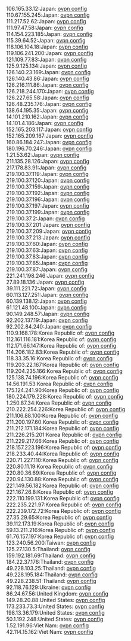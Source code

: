 106.165.33.12:Japan: [ovpn config](vpn/106_165_33_12.ovpn)  
110.67.155.245:Japan: [ovpn config](vpn/110_67_155_245.ovpn)  
111.217.52.62:Japan: [ovpn config](vpn/111_217_52_62.ovpn)  
111.97.47.58:Japan: [ovpn config](vpn/111_97_47_58.ovpn)  
114.154.223.185:Japan: [ovpn config](vpn/114_154_223_185.ovpn)  
115.39.64.52:Japan: [ovpn config](vpn/115_39_64_52.ovpn)  
118.106.104.18:Japan: [ovpn config](vpn/118_106_104_18.ovpn)  
119.106.241.200:Japan: [ovpn config](vpn/119_106_241_200.ovpn)  
121.109.77.83:Japan: [ovpn config](vpn/121_109_77_83.ovpn)  
125.9.125.134:Japan: [ovpn config](vpn/125_9_125_134.ovpn)  
126.140.23.169:Japan: [ovpn config](vpn/126_140_23_169.ovpn)  
126.140.43.86:Japan: [ovpn config](vpn/126_140_43_86.ovpn)  
126.216.111.86:Japan: [ovpn config](vpn/126_216_111_86.ovpn)  
126.218.244.170:Japan: [ovpn config](vpn/126_218_244_170.ovpn)  
126.227.65.58:Japan: [ovpn config](vpn/126_227_65_58.ovpn)  
126.48.235.176:Japan: [ovpn config](vpn/126_48_235_176.ovpn)  
138.64.195.35:Japan: [ovpn config](vpn/138_64_195_35.ovpn)  
14.101.210.162:Japan: [ovpn config](vpn/14_101_210_162.ovpn)  
14.101.4.186:Japan: [ovpn config](vpn/14_101_4_186.ovpn)  
152.165.203.117:Japan: [ovpn config](vpn/152_165_203_117.ovpn)  
152.165.209.167:Japan: [ovpn config](vpn/152_165_209_167.ovpn)  
160.86.184.247:Japan: [ovpn config](vpn/160_86_184_247.ovpn)  
180.196.70.246:Japan: [ovpn config](vpn/180_196_70_246.ovpn)  
1.21.53.62:Japan: [ovpn config](vpn/1_21_53_62.ovpn)  
211.135.28.126:Japan: [ovpn config](vpn/211_135_28_126.ovpn)  
217.178.83.91:Japan: [ovpn config](vpn/217_178_83_91.ovpn)  
219.100.37.119:Japan: [ovpn config](vpn/219_100_37_119.ovpn)  
219.100.37.120:Japan: [ovpn config](vpn/219_100_37_120.ovpn)  
219.100.37.159:Japan: [ovpn config](vpn/219_100_37_159.ovpn)  
219.100.37.192:Japan: [ovpn config](vpn/219_100_37_192.ovpn)  
219.100.37.196:Japan: [ovpn config](vpn/219_100_37_196.ovpn)  
219.100.37.197:Japan: [ovpn config](vpn/219_100_37_197.ovpn)  
219.100.37.199:Japan: [ovpn config](vpn/219_100_37_199.ovpn)  
219.100.37.2:Japan: [ovpn config](vpn/219_100_37_2.ovpn)  
219.100.37.201:Japan: [ovpn config](vpn/219_100_37_201.ovpn)  
219.100.37.209:Japan: [ovpn config](vpn/219_100_37_209.ovpn)  
219.100.37.213:Japan: [ovpn config](vpn/219_100_37_213.ovpn)  
219.100.37.60:Japan: [ovpn config](vpn/219_100_37_60.ovpn)  
219.100.37.63:Japan: [ovpn config](vpn/219_100_37_63.ovpn)  
219.100.37.83:Japan: [ovpn config](vpn/219_100_37_83.ovpn)  
219.100.37.85:Japan: [ovpn config](vpn/219_100_37_85.ovpn)  
219.100.37.87:Japan: [ovpn config](vpn/219_100_37_87.ovpn)  
221.241.198.246:Japan: [ovpn config](vpn/221_241_198_246.ovpn)  
27.89.18.136:Japan: [ovpn config](vpn/27_89_18_136.ovpn)  
39.111.221.72:Japan: [ovpn config](vpn/39_111_221_72.ovpn)  
60.113.127.251:Japan: [ovpn config](vpn/60_113_127_251.ovpn)  
60.139.138.12:Japan: [ovpn config](vpn/60_139_138_12.ovpn)  
61.121.48.100:Japan: [ovpn config](vpn/61_121_48_100.ovpn)  
90.149.248.57:Japan: [ovpn config](vpn/90_149_248_57.ovpn)  
92.202.137.19:Japan: [ovpn config](vpn/92_202_137_19.ovpn)  
92.202.84.240:Japan: [ovpn config](vpn/92_202_84_240.ovpn)  
110.9.168.178:Korea Republic of: [ovpn config](vpn/110_9_168_178.ovpn)  
112.161.116.181:Korea Republic of: [ovpn config](vpn/112_161_116_181.ovpn)  
112.171.66.147:Korea Republic of: [ovpn config](vpn/112_171_66_147.ovpn)  
114.206.182.83:Korea Republic of: [ovpn config](vpn/114_206_182_83.ovpn)  
118.33.35.16:Korea Republic of: [ovpn config](vpn/118_33_35_16.ovpn)  
119.203.22.167:Korea Republic of: [ovpn config](vpn/119_203_22_167.ovpn)  
119.204.235.166:Korea Republic of: [ovpn config](vpn/119_204_235_166.ovpn)  
125.138.74.196:Korea Republic of: [ovpn config](vpn/125_138_74_196.ovpn)  
14.56.191.53:Korea Republic of: [ovpn config](vpn/14_56_191_53.ovpn)  
175.124.241.90:Korea Republic of: [ovpn config](vpn/175_124_241_90.ovpn)  
180.224.179.228:Korea Republic of: [ovpn config](vpn/180_224_179_228.ovpn)  
1.250.87.34:Korea Republic of: [ovpn config](vpn/1_250_87_34.ovpn)  
210.222.254.226:Korea Republic of: [ovpn config](vpn/210_222_254_226.ovpn)  
211.106.88.100:Korea Republic of: [ovpn config](vpn/211_106_88_100.ovpn)  
211.200.197.60:Korea Republic of: [ovpn config](vpn/211_200_197_60.ovpn)  
211.212.171.184:Korea Republic of: [ovpn config](vpn/211_212_171_184.ovpn)  
211.226.215.201:Korea Republic of: [ovpn config](vpn/211_226_215_201.ovpn)  
211.229.217.66:Korea Republic of: [ovpn config](vpn/211_229_217_66.ovpn)  
218.157.223.196:Korea Republic of: [ovpn config](vpn/218_157_223_196.ovpn)  
218.233.40.44:Korea Republic of: [ovpn config](vpn/218_233_40_44.ovpn)  
220.71.227.110:Korea Republic of: [ovpn config](vpn/220_71_227_110.ovpn)  
220.80.11.19:Korea Republic of: [ovpn config](vpn/220_80_11_19.ovpn)  
220.80.36.69:Korea Republic of: [ovpn config](vpn/220_80_36_69.ovpn)  
220.94.130.88:Korea Republic of: [ovpn config](vpn/220_94_130_88.ovpn)  
221.149.56.182:Korea Republic of: [ovpn config](vpn/221_149_56_182.ovpn)  
221.167.26.8:Korea Republic of: [ovpn config](vpn/221_167_26_8.ovpn)  
222.110.199.131:Korea Republic of: [ovpn config](vpn/222_110_199_131.ovpn)  
222.235.221.97:Korea Republic of: [ovpn config](vpn/222_235_221_97.ovpn)  
222.239.172.72:Korea Republic of: [ovpn config](vpn/222_239_172_72.ovpn)  
27.35.29.65:Korea Republic of: [ovpn config](vpn/27_35_29_65.ovpn)  
39.112.173.19:Korea Republic of: [ovpn config](vpn/39_112_173_19.ovpn)  
59.13.211.216:Korea Republic of: [ovpn config](vpn/59_13_211_216.ovpn)  
61.76.157.197:Korea Republic of: [ovpn config](vpn/61_76_157_197.ovpn)  
123.240.56.200:Taiwan: [ovpn config](vpn/123_240_56_200.ovpn)  
125.27.130.5:Thailand: [ovpn config](vpn/125_27_130_5.ovpn)  
159.192.181.69:Thailand: [ovpn config](vpn/159_192_181_69.ovpn)  
184.22.37.176:Thailand: [ovpn config](vpn/184_22_37_176.ovpn)  
49.228.103.25:Thailand: [ovpn config](vpn/49_228_103_25.ovpn)  
49.228.195.184:Thailand: [ovpn config](vpn/49_228_195_184.ovpn)  
49.228.238.51:Thailand: [ovpn config](vpn/49_228_238_51.ovpn)  
92.118.76.129:Ukraine: [ovpn config](vpn/92_118_76_129.ovpn)  
86.24.67.56:United Kingdom: [ovpn config](vpn/86_24_67_56.ovpn)  
149.28.20.88:United States: [ovpn config](vpn/149_28_20_88.ovpn)  
173.233.73.3:United States: [ovpn config](vpn/173_233_73_3.ovpn)  
198.13.36.179:United States: [ovpn config](vpn/198_13_36_179.ovpn)  
50.1.192.248:United States: [ovpn config](vpn/50_1_192_248.ovpn)  
1.52.191.96:Viet Nam: [ovpn config](vpn/1_52_191_96.ovpn)  
42.114.15.162:Viet Nam: [ovpn config](vpn/42_114_15_162.ovpn)  
